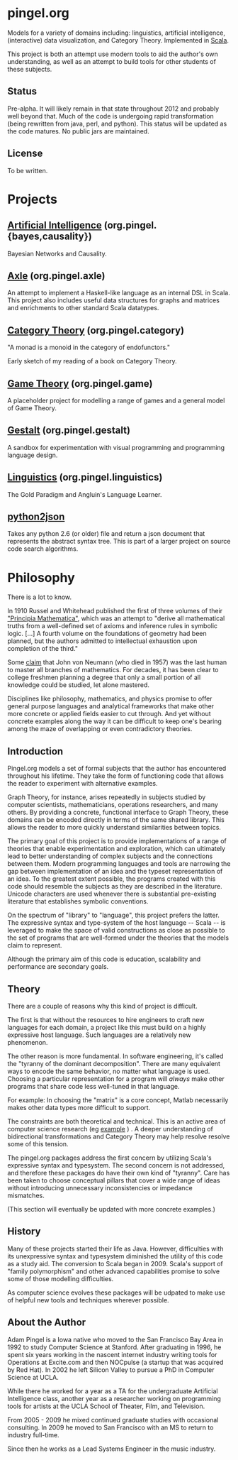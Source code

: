 
pingel.org
==========

Models for a variety of domains including: linguistics,
artificial intelligence, (interactive) data visualization, and Category Theory.
Implemented in [Scala](http://www.scala-lang.org/).

This project is both an attempt use modern tools to aid the author's own understanding,
as well as an attempt to build tools for other students of these subjects.

Status
------

Pre-alpha. 
It will likely remain in that state throughout 2012 and probably well beyond that.
Much of the code is undergoing rapid transformation (being rewritten from java, perl, and python).
This status will be updated as the code matures.
No public jars are maintained.

License
-------

To be written.


Projects
========

[Artificial Intelligence](pingel.org/ai) (org.pingel.{bayes,causality})
--------------------------------------------------------------

Bayesian Networks and Causality.


[Axle](pingel.org/axle) (org.pingel.axle)
----------------------

An attempt to implement a Haskell-like language as an internal DSL in Scala.
This project also includes useful data structures for graphs and matrices and enrichments to
other standard Scala datatypes.


[Category Theory](pingel.org/category) (org.pingel.category)
--------------------------------------

"A monad is a monoid in the category of endofunctors."

Early sketch of my reading of a book on Category Theory.


[Game Theory](pingel.org/game) (org.pingel.game)
-----------------------------

A placeholder project for modelling a range of games and a general model of Game Theory.


[Gestalt](pingel.org/gestalt) (org.pingel.gestalt)
----------------------------

A sandbox for experimentation with visual programming and programming language design.


[Linguistics](pingel.org/linguistics) (org.pingel.linguistics)
------------------------------------

The Gold Paradigm and Angluin's Language Learner.


[python2json](pingel.org/python2json)
-----------

Takes any python 2.6 (or older) file and return a json document that represents the
abstract syntax tree.
This is part of a larger project on source code search algorithms.


Philosophy
==========

There is a lot to know.

In 1910 Russel and Whitehead published the first of three volumes of their
["Principia Mathematica"](http://en.wikipedia.org/wiki/Principia_Mathematica),
which was an attempt to "derive all mathematical truths from a well-defined set
of axioms and inference rules in symbolic logic. [...] 
A fourth volume on the foundations of geometry had been planned, but the authors admitted to intellectual exhaustion upon completion of the third."


Some [claim](http://en.wikipedia.org/wiki/John_von_Neumann) that John von Neumann
(who died in 1957) was the last human to master all branches of mathematics.
For decades, it has been clear to college freshmen planning a degree
that only a small portion of all knowledge could be studied, let alone mastered.

Disciplines like philosophy, mathematics, and physics promise
to offer general purpose languages and analytical frameworks that
make other more concrete or applied fields easier to cut through.
And yet without concrete examples along the way it can be difficult
to keep one's bearing among the maze of overlapping or even contradictory
theories.

Introduction
------------

Pingel.org models a set of formal subjects that the author has encountered
throughout his lifetime.
They take the form of functioning code that allows the reader to experiment
with alternative examples.

Graph Theory, for instance, arises repeatedly in subjects studied by 
computer scientists, mathematicians, operations researchers, and many others.
By providing a concrete, functional interface to Graph Theory, these
domains can be encoded directly in terms of the same shared library.
This allows the reader to more quickly understand similarities between
topics.

The primary goal of this project is to provide implementations of a range
of theories that enable experimentation and exploration, which can
ultimately lead to better understanding of complex subjects and the
connections between them.
Modern programming languages and tools are narrowing the gap between
implementation of an idea and the typeset representation of an idea.
To the greatest extent possible, the programs created with this 
code should resemble the subjects as they are described in the literature.
Unicode characters are used whenever there is substantial pre-existing literature
that establishes symbolic conventions.

On the spectrum of "library" to "language", this project prefers the latter.
The expressive syntax and type-system of the host language -- Scala --
is leveraged to make the space of valid constructions as close as possible to the set of
programs that are well-formed under the theories that the models claim to represent.

Although the primary aim of this code is education, scalability and performance
are secondary goals.

Theory
------

There are a couple of reasons why this kind of project is difficult.

The first is that without the resources to hire engineers to craft new
languages for each domain, a project like this must build on a highly expressive
host language.
Such languages are a relatively new phenomenon.

The other reason is more fundamental.
In software engineering, it's called the "tyranny of the dominant decomposition".
There are many equivalent ways to encode the same behavior, no matter what
language is used.
Choosing a particular representation for a program will *always* make other
programs that share code less well-tuned in that language.

For example: In choosing the "matrix" is a core concept, Matlab necessarily makes
other data types more difficult to support.

The constraints are both theoretical and technical.
This is an active area of computer science research
(eg [example](http://www.cs.cornell.edu/~jnfoster/papers/grace-report.pdf) )
.
A deeper understanding of bidirectional transformations and Category Theory
may help resolve resolve some of this tension.

The pingel.org packages address the first concern by utilizing Scala's expressive
syntax and typesystem.
The second concern is not addressed, and therefore these packages do have
their own kind of "tyranny".
Care has been taken to choose conceptual pillars that cover a wide range of 
ideas without introducing unnecessary inconsistencies or impedance mismatches.

(This section will eventually be updated with more concrete examples.)


History
-------

Many of these projects started their life as Java.
However, difficulties with its unexpressive syntax and typesystem diminished
the utility of this code as a study aid.
The conversion to Scala began in 2009.
Scala's support of "family polymorphism" and other advanced capabilities
promise to solve some of those modelling difficulties.

As computer science evolves these packages will be udpated to make use of
helpful new tools and techniques wherever possible.


About the Author
----------------

Adam Pingel is a Iowa native who moved to the San Francisco Bay Area in 1992
to study Computer Science at Stanford.  After graduating in 1996, he spent
six years working in the nascent internet industry writing tools for Operations
at Excite.com and then NOCpulse (a startup that was acquired by Red Hat).
In 2002 he left Silicon Valley to pursue a PhD in Computer Science at UCLA.

While there he worked for a year as a TA for the undergraduate Artificial
Intelligence class, another year as a researcher working on programming tools
for artists at the UCLA School of Theater, Film, and Television.

From 2005 - 2009 he mixed continued graduate studies with occasional 
consulting.
In 2009 he moved to San Francisco with an MS to return to industry full-time.

Since then he works as a Lead Systems Engineer in the music industry.
